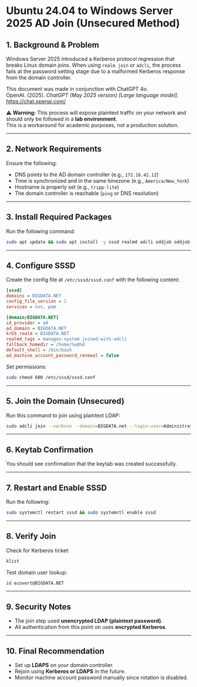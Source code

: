 # Ubuntu 24.04 to Windows Server 2025 AD Join (Unsecured Method)

## 1. Background & Problem
Windows Server 2025 introduced a Kerberos protocol regression that breaks Linux domain joins. When using `realm join` or `adcli`, the process fails at the password setting stage due to a malformed Kerberos response from the domain controller.

This document was made in conjunction with ChatGPT 4o.  
OpenAI. (2025). *ChatGPT (May 2025 version) [Large language model]*. https://chat.openai.com/

⚠️ **Warning:** This process will expose plaintext traffic on your network and should only be followed in a **lab environment**.  
This is a workaround for academic purposes, not a production solution.

---

## 2. Network Requirements
Ensure the following:
- DNS points to the AD domain controller (e.g., `172.16.42.12`)
- Time is synchronized and in the same timezone (e.g., `America/New_York`)
- Hostname is properly set (e.g., `tripp-lite`)
- The domain controller is reachable (`ping` or DNS resolution)

---

## 3. Install Required Packages
Run the following command:

```bash
sudo apt update && sudo apt install -y sssd realmd adcli oddjob oddjob-mkhomedir samba-common-bin packagekit
```

---

## 4. Configure SSSD
Create the config file at `/etc/sssd/sssd.conf` with the following content:

```ini
[sssd]
domains = BIGDATA.NET
config_file_version = 2
services = nss, pam

[domain/BIGDATA.NET]
id_provider = ad
ad_domain = BIGDATA.NET
krb5_realm = BIGDATA.NET
realmd_tags = manages-system joined-with-adcli
fallback_homedir = /home/%u@%d
default_shell = /bin/bash
ad_machine_account_password_renewal = false
```

Set permissions:

```bash
sudo chmod 600 /etc/sssd/sssd.conf
```

---

## 5. Join the Domain (Unsecured)
Run this command to join using plaintext LDAP:

```bash
sudo adcli join --verbose --domain=BIGDATA.net --login-user=Administrator --ldap-passwd
```

---

## 6. Keytab Confirmation
You should see confirmation that the keytab was created successfully.

---

## 7. Restart and Enable SSSD
Run the following:

```bash
sudo systemctl restart sssd && sudo systemctl enable sssd
```

---

## 8. Verify Join
Check for Kerberos ticket:

```bash
klist
```

Test domain user lookup:

```bash
id ecovert@BIGDATA.NET
```

---

## 9. Security Notes
- The join step used **unencrypted LDAP (plaintext password)**.  
- All authentication from this point on uses **encrypted Kerberos**.

---

## 10. Final Recommendation
- Set up **LDAPS** on your domain controller.  
- Rejoin using **Kerberos or LDAPS** in the future.  
- Monitor machine account password manually since rotation is disabled.
